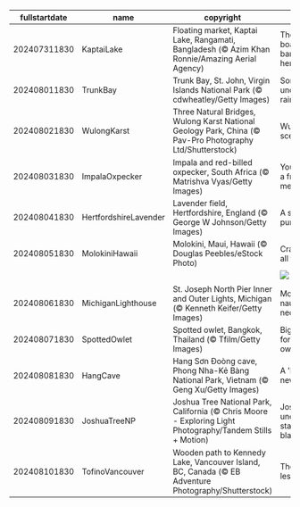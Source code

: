 |fullstartdate|name|copyright|title|image|
|--|--|--|--|--|
202407311830|KaptaiLake|Floating market, Kaptai Lake, Rangamati, Bangladesh (© Azim Khan Ronnie/Amazing Aerial Agency)|There's a boatload of bargains here|![](/en-IN/2024/08/202407311830KaptaiLake.jpg)|
202408011830|TrunkBay|Trunk Bay, St. John, Virgin Islands National Park (© cdwheatley/Getty Images)|Somewhere under the rainbow|![](/en-IN/2024/08/202408011830TrunkBay.jpg)|
202408021830|WulongKarst|Three Natural Bridges, Wulong Karst National Geology Park, China (© Pav-Pro Photography Ltd/Shutterstock)|Wulong's scenic trio|![](/en-IN/2024/08/202408021830WulongKarst.jpg)|
202408031830|ImpalaOxpecker|Impala and red-billed oxpecker, South Africa (© Matrishva Vyas/Getty Images)|You've got a friend in me|![](/en-IN/2024/08/202408031830ImpalaOxpecker.jpg)|
202408041830|HertfordshireLavender|Lavender field, Hertfordshire, England (© George W Johnson/Getty Images)|A sea of purple|![](/en-IN/2024/08/202408041830HertfordshireLavender.jpg)|
202408051830|MolokiniHawaii|Molokini, Maui, Hawaii (© Douglas Peebles/eStock Photo)|Cratering to all tastes|![](/en-IN/2024/08/202408051830MolokiniHawaii.jpg)|
||||![](/en-IN/2024/08/.jpg)|
202408061830|MichiganLighthouse|St. Joseph North Pier Inner and Outer Lights, Michigan (© Kenneth Keifer/Getty Images)|More than nautical necessity|![](/en-IN/2024/08/202408061830MichiganLighthouse.jpg)|
202408071830|SpottedOwlet|Spotted owlet, Bangkok, Thailand (© Tfilm/Getty Images)|Big stare for a little owl|![](/en-IN/2024/08/202408071830SpottedOwlet.jpg)|
202408081830|HangCave|Hang Sơn Đoòng cave, Phong Nha-Kẻ Bàng National Park, Vietnam (© Geng Xu/Getty Images)|A 'hole' new world|![](/en-IN/2024/08/202408081830HangCave.jpg)|
202408091830|JoshuaTreeNP|Joshua Tree National Park, California (© Chris Moore - Exploring Light Photography/Tandem Stills + Motion)|Joshua under a starry blanket|![](/en-IN/2024/08/202408091830JoshuaTreeNP.jpg)|
202408101830|TofinoVancouver|Wooden path to Kennedy Lake, Vancouver Island, BC, Canada (© EB Adventure Photography/Shutterstock)|The path less taken|![](/en-IN/2024/08/202408101830TofinoVancouver.jpg)|
